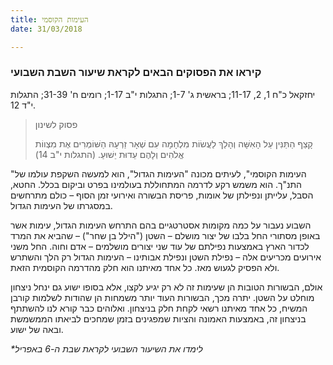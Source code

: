 ```yaml
---
title: העימות הקוסמי
date: 31/03/2018

---
```


### קיראו את הפסוקים הבאים לקראת שיעור השבת השבועי
יחזקאל כ"ח 1, 2, 11-17; בראשית ג' 1-7; התגלות י"ב 1-17; רומים ח' 31-39; התגלות י"ד 12.

> <p>פסוק לשינון</p>
> קָצַף הַתַּנִּין עַל הָאִשָּׁה וְהָלַךְ לַעֲשׂוֹת מִלְחָמָה עִם שְׁאָר זַרְעָהּ הַשּׁוֹמְרִים אֶת מִצְווֹת אֱלֹהִים וְלָהֶם עֵדוּת יֵשׁוּעַ. (התגלות י"ב 14)

"העימות הקוסמי", לעיתים מכונה "העימות הגדול", הוא למעשה השקפת עולמו של התנ"ך. הוא משמש רקע לדרמה המתחוללת בעולמינו בפרט וביקום בכלל. החטא, הסבל, עלייתן ונפילתן של אומות, פריסת הבשורה ואירועי זמן הסוף – כולם מתרחשים במסגרתו של העימות הגדול.

השבוע נעבור על כמה מקומות אסטרטגיים בהם התרחש העימות הגדול, עימות אשר באופן מסתורי החל בלבו של יצור מושלם – השטן ("הילל בן שחר") – שהביא את המרד לכדור הארץ באמצעות נפילתם של עוד שני יצורים מושלמים – אדם וחוה. החל משני אירועים מכריעים אלה – נפילת השטן ונפילת אבותינו – העימות הגדול רק הלך והשתרש ולא הפסיק לגעוש מאז. כל אחד מאיתנו הוא חלק מהדרמה הקוסמית הזאת. 

אולם, הבשורות הטובות הן שעימות זה לא רק יגיע לקצו, אלא בסופו ישוע גם ינחל ניצחון מוחלט על השטן. יתרה מכך, הבשורות העוד יותר משמחות הן שהודות לשלמות קורבן המשיח, כל אחד מאיתנו רשאי לקחת חלק בניצחון. ואלוהים כבר קורא לנו להשתתף בניצחון זה, באמצעות האמונה והציות שמפגינים בזמן שמחכים לביאתו הממשמשת ובאה של ישוע.

_*לימדו את השיעור השבועי לקראת שבת ה-6 באפריל_